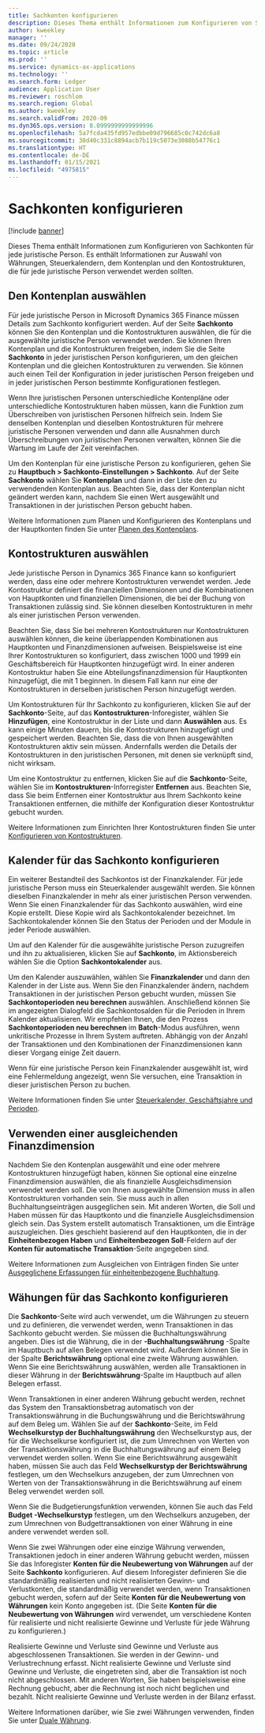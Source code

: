 ```yaml
---
title: Sachkonten konfigurieren
description: Dieses Thema enthält Informationen zum Konfigurieren von Sachkonten für jede juristische Person. Es enthält Informationen zur Auswahl von Währungen, Steuerkalendern, dem Kontenplan und den Kontostrukturen, die für jede juristische Person verwendet werden sollten.
author: kweekley
manager: ''
ms.date: 09/24/2020
ms.topic: article
ms.prod: ''
ms.service: dynamics-ax-applications
ms.technology: ''
ms.search.form: Ledger
audience: Application User
ms.reviewer: roschlom
ms.search.region: Global
ms.author: kweekley
ms.search.validFrom: 2020-09
ms.dyn365.ops.version: 8.0999999999999996
ms.openlocfilehash: 5a7fcda435fd957edbbe09d796685c0c742dc6a8
ms.sourcegitcommit: 38d40c331c8894acb7b119c5073e3088b54776c1
ms.translationtype: HT
ms.contentlocale: de-DE
ms.lasthandoff: 01/15/2021
ms.locfileid: "4975815"
---
```

# <a name="configure-ledgers"></a>Sachkonten konfigurieren

[!include [banner](../includes/banner.md)]

Dieses Thema enthält Informationen zum Konfigurieren von Sachkonten für jede juristische Person. Es enthält Informationen zur Auswahl von Währungen, Steuerkalendern, dem Kontenplan und den Kontostrukturen, die für jede juristische Person verwendet werden sollten.

## <a name="selecting-the-chart-of-accounts"></a>Den Kontenplan auswählen

Für jede juristische Person in Microsoft Dynamics 365 Finance müssen Details zum Sachkonto konfiguriert werden. Auf der Seite **Sachkonto** können Sie den Kontenplan und die Kontostrukturen auswählen, die für die ausgewählte juristische Person verwendet werden. Sie können Ihren Kontenplan und die Kontostrukturen freigeben, indem Sie die Seite **Sachkonto** in jeder juristischen Person konfigurieren, um den gleichen Kontenplan und die gleichen Kontostrukturen zu verwenden. Sie können auch einen Teil der Konfiguration in jeder juristischen Person freigeben und in jeder juristischen Person bestimmte Konfigurationen festlegen.

Wenn Ihre juristischen Personen unterschiedliche Kontenpläne oder unterschiedliche Kontostrukturen haben müssen, kann die Funktion zum Überschreiben von juristischen Personen hilfreich sein. Indem Sie denselben Kontenplan und dieselben Kontostrukturen für mehrere juristische Personen verwenden und dann alle Ausnahmen durch Überschreibungen von juristischen Personen verwalten, können Sie die Wartung im Laufe der Zeit vereinfachen.

Um den Kontenplan für eine juristische Person zu konfigurieren, gehen Sie zu **Hauptbuch \> Sachkonto-Einstellungen \> Sachkonto**. Auf der Seite **Sachkonto** wählen Sie **Kontenplan** und dann in der Liste den zu verwendenden Kontenplan aus. Beachten Sie, dass der Kontenplan nicht geändert werden kann, nachdem Sie einen Wert ausgewählt und Transaktionen in der juristischen Person gebucht haben.

Weitere Informationen zum Planen und Konfigurieren des Kontenplans und der Hauptkonten finden Sie unter [Planen des Kontenplans](plan-chart-of-accounts.md).

## <a name="selecting-account-structures"></a>Kontostrukturen auswählen

Jede juristische Person in Dynamics 365 Finance kann so konfiguriert werden, dass eine oder mehrere Kontostrukturen verwendet werden. Jede Kontostruktur definiert die finanziellen Dimensionen und die Kombinationen von Hauptkonten und finanziellen Dimensionen, die bei der Buchung von Transaktionen zulässig sind. Sie können dieselben Kontostrukturen in mehr als einer juristischen Person verwenden.

Beachten Sie, dass Sie bei mehreren Kontostrukturen nur Kontostrukturen auswählen können, die keine überlappenden Kombinationen aus Hauptkonten und Finanzdimensionen aufweisen. Beispielsweise ist eine Ihrer Kontostrukturen so konfiguriert, dass zwischen 1000 und 1999 ein Geschäftsbereich für Hauptkonten hinzugefügt wird. In einer anderen Kontostruktur haben Sie eine Abteilungsfinanzdimension für Hauptkonten hinzugefügt, die mit 1 beginnen. In diesem Fall kann nur eine der Kontostrukturen in derselben juristischen Person hinzugefügt werden.

Um Kontostrukturen für Ihr Sachkonto zu konfigurieren, klicken Sie auf der **Sachkonto**-Seite, auf das **Kontostrukturen**-Inforegister, wählen Sie **Hinzufügen**, eine Kontostruktur in der Liste und dann **Auswählen** aus. Es kann einige Minuten dauern, bis die Kontostrukturen hinzugefügt und gespeichert werden. Beachten Sie, dass die von Ihnen ausgewählten Kontostrukturen aktiv sein müssen. Andernfalls werden die Details der Kontostrukturen in den juristischen Personen, mit denen sie verknüpft sind, nicht wirksam.

Um eine Kontostruktur zu entfernen, klicken Sie auf die **Sachkonto**-Seite, wählen Sie im **Kontostrukturen**-Inforregister **Entfernen** aus. Beachten Sie, dass Sie beim Entfernen einer Kontostruktur aus Ihrem Sachkonto keine Transaktionen entfernen, die mithilfe der Konfiguration dieser Kontostruktur gebucht wurden.

Weitere Informationen zum Einrichten Ihrer Kontostrukturen finden Sie unter [Konfigurieren von Kontostrukturen](configure-account-structures.md).

## <a name="configuring-calendars-for-the-ledger"></a>Kalender für das Sachkonto konfigurieren

Ein weiterer Bestandteil des Sachkontos ist der Finanzkalender. Für jede juristische Person muss ein Steuerkalender ausgewählt werden. Sie können dieselben Finanzkalender in mehr als einer juristischen Person verwenden. Wenn Sie einen Finanzkalender für das Sachkonto auswählen, wird eine Kopie erstellt. Diese Kopie wird als Sachkontokalender bezeichnet. Im Sachkontokalender können Sie den Status der Perioden und der Module in jeder Periode auswählen.

Um auf den Kalender für die ausgewählte juristische Person zuzugreifen und ihn zu aktualisieren, klicken Sie auf **Sachkonto**, im Aktionsbereich wählen Sie die Option **Sachkontokalender** aus.

Um den Kalender auszuwählen, wählen Sie **Finanzkalender** und dann den Kalender in der Liste aus. Wenn Sie den Finanzkalender ändern, nachdem Transaktionen in der juristischen Person gebucht wurden, müssen Sie **Sachkontoperioden neu berechnen** auswählen. Anschließend können Sie im angezeigten Dialogfeld die Sachkontosalden für die Perioden in Ihrem Kalender aktualisieren. Wir empfehlen Ihnen, die den Prozess **Sachkontoperioden neu berechnen** im **Batch**-Modus ausführen, wenn unkritische Prozesse in Ihrem System auftreten. Abhängig von der Anzahl der Transaktionen und den Kombinationen der Finanzdimensionen kann dieser Vorgang einige Zeit dauern.

Wenn für eine juristische Person kein Finanzkalender ausgewählt ist, wird eine Fehlermeldung angezeigt, wenn Sie versuchen, eine Transaktion in dieser juristischen Person zu buchen.

Weitere Informationen finden Sie unter [Steuerkalender, Geschäftsjahre und Perioden](../budgeting/fiscal-calendars-fiscal-years-periods.md).

## <a name="using-a-balancing-financial-dimension"></a>Verwenden einer ausgleichenden Finanzdimension

Nachdem Sie den Kontenplan ausgewählt und eine oder mehrere Kontostrukturen hinzugefügt haben, können Sie optional eine einzelne Finanzdimension auswählen, die als finanzielle Ausgleichsdimension verwendet werden soll. Die von Ihnen ausgewählte Dimension muss in allen Kontostrukturen vorhanden sein. Sie muss auch in allen Buchhaltungseinträgen ausgeglichen sein. Mit anderen Worten, die Soll und Haben müssen für das Hauptkonto und die finanzielle Ausgleichsdimension gleich sein. Das System erstellt automatisch Transaktionen, um die Einträge auszugleichen. Dies geschieht basierend auf den Hauptkonten, die in der **Einheitenbezogen Haben** und **Einheitenbezogen Soll**-Feldern auf der **Konten für automatische Transaktion**-Seite angegeben sind.

Weitere Informationen zum Ausgleichen von Einträgen finden Sie unter [Ausgeglichene Erfassungen für einheitenbezogene Buchhaltung](example-balanced-journals-interunit-accounting.md).

## <a name="configuring-currencies-for-the-ledger"></a>Wähungen für das Sachkonto konfigurieren

Die **Sachkonto**-Seite wird auch verwendet, um die Währungen zu steuern und zu definieren, die verwendet werden, wenn Transaktionen in das Sachkonto gebucht werden. Sie müssen die Buchhaltungswährung angeben. Dies ist die Währung, die in der **-Buchhaltungswährung** -Spalte im Hauptbuch auf allen Belegen verwendet wird. Außerdem können Sie in der Spalte **Berichtswährung** optional eine zweite Währung auswählen. Wenn Sie eine Berichtswährung auswählen, werden alle Transaktionen in dieser Währung in der **Berichtswährung**-Spalte im Hauptbuch auf allen Belegen erfasst.

Wenn Transaktionen in einer anderen Währung gebucht werden, rechnet das System den Transaktionsbetrag automatisch von der Transaktionswährung in die Buchungswährung und die Berichtswährung auf dem Beleg um. Wählen Sie auf der **Sachkonto**-Seite, im Feld **Wechselkurstyp der Buchhaltungswährung** den Wechselkurstyp aus, der für die Wechselkurse konfiguriert ist, die zum Umrechnen von Werten von der Transaktionswährung in die Buchhaltungswährung auf einem Beleg verwendet werden sollen. Wenn Sie eine Berichtswährung ausgewählt haben, müssen Sie auch das Feld **Wechselkurstyp der Berichtswährung** festlegen, um den Wechselkurs anzugeben, der zum Umrechnen von Werten von der Transaktionswährung in die Berichtswährung auf einem Beleg verwendet werden soll.

Wenn Sie die Budgetierungsfunktion verwenden, können Sie auch das Feld **Budget -Wechselkurstyp** festlegen, um den Wechselkurs anzugeben, der zum Umrechnen von Budgettransaktionen von einer Währung in eine andere verwendet werden soll.

Wenn Sie zwei Währungen oder eine einzige Währung verwenden, Transaktionen jedoch in einer anderen Währung gebucht werden, müssen Sie das Inforegister **Konten für die Neubewertung von Währungen** auf der Seite **Sachkonto** konfigurieren. Auf diesem Inforegister definieren Sie die standardmäßig realisierten und nicht realisierten Gewinn- und Verlustkonten, die standardmäßig verwendet werden, wenn Transaktionen gebucht werden, sofern auf der Seite **Konten für die Neubewertung von Währungen** kein Konto angegeben ist. (Die Seite **Konten für die Neubewertung von Währungen** wird verwendet, um verschiedene Konten für realisierte und nicht realisierte Gewinne und Verluste für jede Währung zu konfigurieren.)

Realisierte Gewinne und Verluste sind Gewinne und Verluste aus abgeschlossenen Transaktionen. Sie werden in der Gewinn- und Verlustrechnung erfasst. Nicht realisierte Gewinne und Verluste sind Gewinne und Verluste, die eingetreten sind, aber die Transaktion ist noch nicht abgeschlossen. Mit anderen Worten, Sie haben beispielsweise eine Rechnung gebucht, aber die Rechnung ist noch nicht beglichen und bezahlt. Nicht realisierte Gewinne und Verluste werden in der Bilanz erfasst.

Weitere Informationen darüber, wie Sie zwei Währungen verwenden, finden Sie unter [Duale Währung](dual-currency.md).
